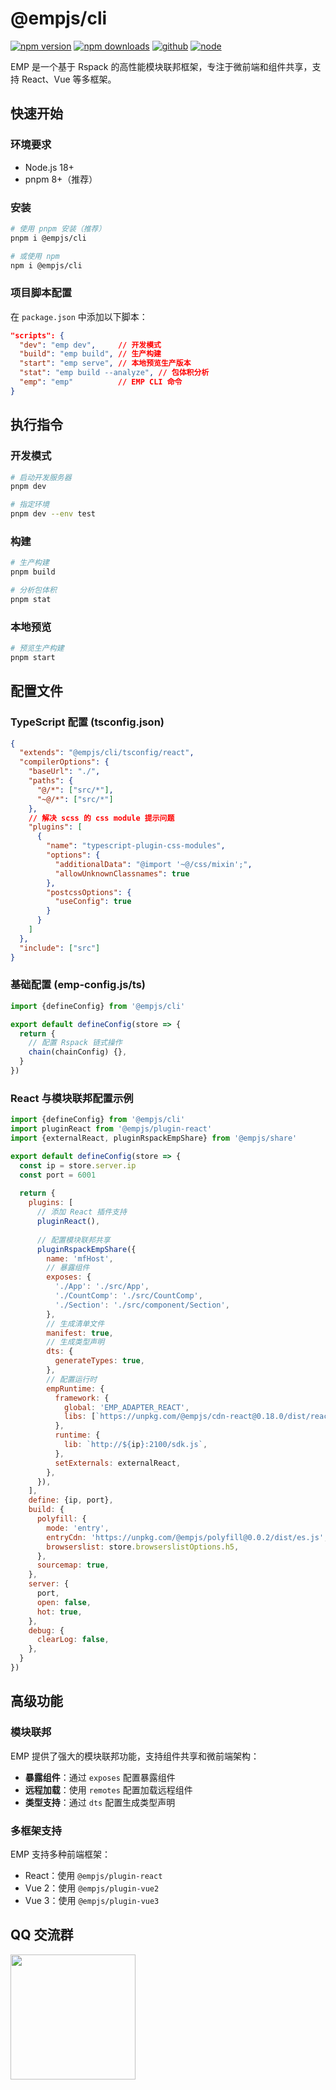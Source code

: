 # @empjs/cli

[![npm version][npm-version-src]][npm-version-href]
[![npm downloads][npm-downloads-src]][npm-downloads-href]
[![github][github-src]][github-href]
[![node][node-src]][node-href]

EMP 是一个基于 Rspack 的高性能模块联邦框架，专注于微前端和组件共享，支持 React、Vue 等多框架。

## 快速开始

### 环境要求
- Node.js 18+
- pnpm 8+（推荐）

### 安装
```bash
# 使用 pnpm 安装（推荐）
pnpm i @empjs/cli

# 或使用 npm
npm i @empjs/cli
```

### 项目脚本配置
在 `package.json` 中添加以下脚本：

```json
"scripts": {
  "dev": "emp dev",     // 开发模式
  "build": "emp build", // 生产构建
  "start": "emp serve", // 本地预览生产版本
  "stat": "emp build --analyze", // 包体积分析
  "emp": "emp"          // EMP CLI 命令
}
```

## 执行指令

### 开发模式
```bash
# 启动开发服务器
pnpm dev

# 指定环境
pnpm dev --env test
```

### 构建
```bash
# 生产构建
pnpm build

# 分析包体积
pnpm stat
```

### 本地预览
```bash
# 预览生产构建
pnpm start
```

## 配置文件

### TypeScript 配置 (tsconfig.json)
```json
{
  "extends": "@empjs/cli/tsconfig/react",
  "compilerOptions": {
    "baseUrl": "./",
    "paths": {
      "@/*": ["src/*"],
      "~@/*": ["src/*"]
    },
    // 解决 scss 的 css module 提示问题
    "plugins": [
      {
        "name": "typescript-plugin-css-modules",
        "options": {
          "additionalData": "@import '~@/css/mixin';",
          "allowUnknownClassnames": true
        },
        "postcssOptions": {
          "useConfig": true
        }
      }
    ]
  },
  "include": ["src"]
}
```

### 基础配置 (emp-config.js/ts)
```js
import {defineConfig} from '@empjs/cli'

export default defineConfig(store => {
  return {
    // 配置 Rspack 链式操作
    chain(chainConfig) {},
  }
})
```

### React 与模块联邦配置示例
```js
import {defineConfig} from '@empjs/cli'
import pluginReact from '@empjs/plugin-react'
import {externalReact, pluginRspackEmpShare} from '@empjs/share'

export default defineConfig(store => {
  const ip = store.server.ip
  const port = 6001
  
  return {
    plugins: [
      // 添加 React 插件支持
      pluginReact(),
      
      // 配置模块联邦共享
      pluginRspackEmpShare({
        name: 'mfHost',
        // 暴露组件
        exposes: {
          './App': './src/App',
          './CountComp': './src/CountComp',
          './Section': './src/component/Section',
        },
        // 生成清单文件
        manifest: true,
        // 生成类型声明
        dts: {
          generateTypes: true,
        },
        // 配置运行时
        empRuntime: {
          framework: {
            global: 'EMP_ADAPTER_REACT',
            libs: [`https://unpkg.com/@empjs/cdn-react@0.18.0/dist/reactRouter.${store.mode}.umd.js`],
          },
          runtime: {
            lib: `http://${ip}:2100/sdk.js`,
          },
          setExternals: externalReact,
        },
      }),
    ],
    define: {ip, port},
    build: {
      polyfill: {
        mode: 'entry',
        entryCdn: 'https://unpkg.com/@empjs/polyfill@0.0.2/dist/es.js',
        browserslist: store.browserslistOptions.h5,
      },
      sourcemap: true,
    },
    server: {
      port,
      open: false,
      hot: true,
    },
    debug: {
      clearLog: false,
    },
  }
})
```

## 高级功能

### 模块联邦
EMP 提供了强大的模块联邦功能，支持组件共享和微前端架构：

- **暴露组件**：通过 `exposes` 配置暴露组件
- **远程加载**：使用 `remotes` 配置加载远程组件
- **类型支持**：通过 `dts` 配置生成类型声明

### 多框架支持
EMP 支持多种前端框架：

- React：使用 `@empjs/plugin-react`
- Vue 2：使用 `@empjs/plugin-vue2`
- Vue 3：使用 `@empjs/plugin-vue3`


## QQ 交流群 
<img width="200" src="https://github.com/empjs/emp/blob/main/docs/assets/qq.jpeg?raw=true" />



[npm-version-src]: https://img.shields.io/npm/v/@empjs/cli?style=flat&colorA=18181B&colorB=F0DB4F
[npm-version-href]: https://npmjs.com/package/@empjs/cli
[npm-downloads-src]: https://img.shields.io/npm/dm/@empjs/cli?style=flat&colorA=18181B&colorB=F0DB4F
[npm-downloads-href]: https://npmjs.com/package/@empjs/cli
[github-src]: https://img.shields.io/badge/github-@emp/cli-blue?style=flat&colorA=18181B&colorB=F0DB4F
[github-href]: https://github.com/empjs/emp
[node-src]: https://img.shields.io/node/v/@empjs/cli?style=flat&colorA=18181B&colorB=F0DB4F
[node-href]: https://nodejs.org/en/about/previous-releases